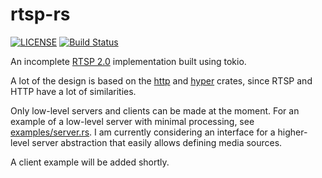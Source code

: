 # rtsp-rs

[![LICENSE](https://img.shields.io/badge/license-MIT-blue.svg)](LICENSE)
[![Build Status](https://travis-ci.org/sgodwincs/rtsp-rs.svg?branch=master)](https://travis-ci.org/sgodwincs/rtsp-rs)

An incomplete [RTSP 2.0](https://tools.ietf.org/html/rfc7826) implementation built using tokio.

A lot of the design is based on the [http](https://github.com/hyperium/http) and [hyper](https://github.com/hyperium/hyper) crates, since RTSP and HTTP have a lot of similarities.

Only low-level servers and clients can be made at the moment. For an example of a low-level server
with minimal processing, see [examples/server.rs](https://github.com/sgodwincs/rtsp-rs/blob/master/examples/server.rs).
I am currently considering an interface for a higher-level server abstraction that easily allows defining
media sources.

A client example will be added shortly.
